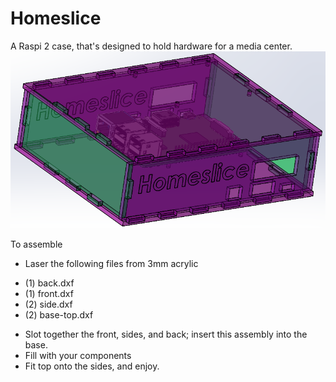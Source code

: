 # Homeslice
A Raspi 2 case, that's designed to hold hardware for a media center.
![alt tag](/image.png)

To assemble
- Laser the following files from 3mm acrylic
* (1) back.dxf
* (1) front.dxf
* (2) side.dxf
* (2) base-top.dxf

- Slot together the front, sides, and back; insert this assembly into the base.
- Fill with your components
- Fit top onto the sides, and enjoy.
